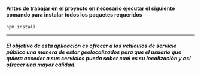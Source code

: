 #### Antes de trabajar en el proyecto en necesario ejecutar el siguiente comando para instalar todos los paquetes requeridos

``` npm install ```

***

##### El objetivo de esta aplicación es ofrecer a los vehículos de servicio público una manera de estar geolocalizados para que el usuario que quiera acceder a sus servicios pueda saber cual es su localización y así ofrecer una mayor calidad.